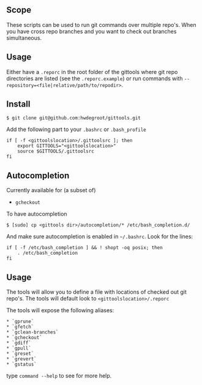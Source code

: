 ## Scope

These scripts can be used to run git commands over multiple repo's. When you have cross repo branches and you want to check out branches simultaneous.

## Usage

Either have a `.reporc` in the root folder of the gittools where git repo directories are listed (see the `.reporc.example`) or run commands with `--repository=<file|relative/path/to/repodir>`.

## Install

    $ git clone git@github.com:hwdegroot/gittools.git

Add the following part to your `.bashrc` or `.bash_profile`

    if [ -f <gittoolslocation>/.gittoolsrc ]; then
        export GITTOOLS="<gittoolslocation>"
        source $GITTOOLS/.gittoolsrc
    fi

## Autocompletion

Currently available for (a subset of)
  * `gcheckout`

To have autocompletion

    $ [sudo] cp <gittools dir>/autocompletion/* /etc/bash_completion.d/

And make sure autocompletion is enabled in `~/.bashrc`. Look for the lines:

    if [ -f /etc/bash_completion ] && ! shopt -oq posix; then
        . /etc/bash_completion
    fi

## Usage

The tools will allow you to define a file with locations of checked out git repo's. The tools will default look to `<gittoolslocation>/.reporc`

The tools will expose the following aliases: 

    * `gprune`
    * `gfetch`
    * `gclean-branches`
    * `gcheckout`
    * `gdiff`
    * `gpull`
    * `greset`
    * `grevert`
    * `gstatus`

type `command --help` to see for more help.